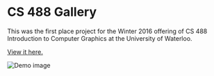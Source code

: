 CS 488 Gallery
=============

This was the first place project for the Winter 2016 offering of CS 488 Introduction to Computer Graphics at the University of Waterloo. 

[View it here.](https://zongzhengli.github.io/cs488-gallery)

![Demo image](Gallery\images\anaglyph.png)